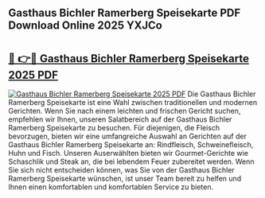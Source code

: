 ## Gasthaus Bichler Ramerberg Speisekarte PDF Download Online 2025 YXJCo

# <h2><a href="http://gc71m3o.nevu.top/?p=Gasthaus+Bichler+Ramerberg+Speisekarte">🔗 👉🔴 Gasthaus Bichler Ramerberg Speisekarte 2025 PDF</a></h2>

[![Gasthaus Bichler Ramerberg Speisekarte 2025 PDF](https://i.imgur.com/dBaPXMq.png)](http://gc71m3o.nevu.top/?p=Gasthaus+Bichler+Ramerberg+Speisekarte)
Die Gasthaus Bichler Ramerberg Speisekarte ist eine Wahl zwischen traditionellen und modernen Gerichten. Wenn Sie nach einem leichten und frischen Gericht suchen, empfehlen wir Ihnen, unseren Salatbereich auf der Gasthaus Bichler Ramerberg Speisekarte zu besuchen. Für diejenigen, die Fleisch bevorzugen, bieten wir eine umfangreiche Auswahl an Gerichten auf der Gasthaus Bichler Ramerberg Speisekarte an: Rindfleisch, Schweinefleisch, Huhn und Fisch. Unseren Auserwählten bieten wir Gourmet-Gerichte wie Schaschlik und Steak an, die bei lebendem Feuer zubereitet werden. Wenn Sie sich nicht entscheiden können, was Sie von der Gasthaus Bichler Ramerberg Speisekarte wünschen, ist unser Team bereit zu helfen und Ihnen einen komfortablen und komfortablen Service zu bieten.
